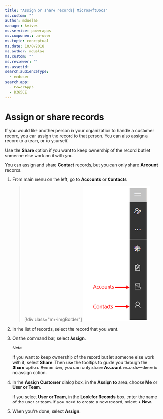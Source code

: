 ```yaml
---
title: "Assign or share records| MicrosoftDocs"
ms.custom: ""
author: mduelae
manager: kvivek
ms.service: powerapps
ms.component: pa-user
ms.topic: conceptual
ms.date: 10/8/2018
ms.author: mduelae
ms.custom: ""
ms.reviewer: ""
ms.assetid: 
search.audienceType: 
  - enduser
search.app: 
  - PowerApps
  - D365CE
---
```

# Assign or share records

If you would like another person in your organization to handle a customer record, you can assign the record to that person. You can also assign a record to a team, or to yourself.  

Use the **Share** option if you want to keep ownership of the record but let someone else work on it with you. 

You can assign and share **Contact** records, but you can only share **Account** records.
  
1. From main menu on the left, go to **Accounts** or **Contacts**. 

   > [!div class="mx-imgBorder"]
   > ![Main menu in PowerApps](media/AccountContacts.png "Main menu in PowerAppss")

2. In the list of records, select the record that you want.  
  
3. On the command bar, select **Assign**.

   > [!NOTE]
   > If you want to keep ownership of the record but let someone else work with it, select **Share**. Then use the tooltips to guide you through the **Share** option. Remember, you can only share **Account** records—there is no assign option.
  
4. In the **Assign Customer** dialog box, in the **Assign to** area, choose **Me** or **User or Team**.
  
   If you select **User or Team**, in the **Look for Records** box, enter the name of the user or team. If you need to create a new record, select **+ New**.
  
5. When you're done, select **Assign**.
 


